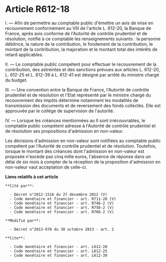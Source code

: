 # Article R612-18

I. ― Afin de permettre au comptable public d'émettre un avis de mise en recouvrement conformément au VIII de l'article L.
612-20, la Banque de France, après avis conforme de l'Autorité de contrôle prudentiel et de résolution, notifie à ce
comptable les renseignements suivants : la personne débitrice, la nature de la contribution, le fondement de la contribution,
le montant de la contribution, la majoration et le montant total des intérêts de retard applicables. 

II. ― Le comptable public compétent pour effectuer le recouvrement de la contribution, des astreintes et des sanctions
prévues aux articles L. 612-20, L. 612-25 et L. 612-39 à L. 612-41 est désigné par arrêté du ministre chargé du budget. 

III. ― Une convention entre la Banque de France, l'Autorité de contrôle prudentiel et de résolution et l'Etat représenté par
le ministre chargé du recouvrement des impôts détermine notamment les modalités de transmission des documents et de
reversement des fonds collectés. Elle est approuvée par le collège de supervision de l'autorité. 

IV. ― Lorsque les créances mentionnées au II sont irrécouvrables, le comptable public compétent adresse à l'Autorité de
contrôle prudentiel et de résolution ses propositions d'admission en non-valeur. 

Les décisions d'admission en non-valeur sont notifiées au comptable public compétent par l'Autorité de contrôle prudentiel et
de résolution. Toutefois, lorsque le montant des créances dont l'admission en non-valeur est proposée n'excède pas cinq mille
euros, l'absence de réponse dans un délai de six mois à compter de la réception de la proposition d'admission en non-valeur
vaut acceptation de celle-ci.

**Liens relatifs à cet article**

	**Cité par**:

	  - Décret n°2012-1516 du 27 décembre 2012 (V)
	  - Code monétaire et financier - art. R711-20 (V)
	  - Code monétaire et financier - art. R746-2 (V)
	  - Code monétaire et financier - art. R756-2 (V)
	  - Code monétaire et financier - art. R766-2 (V)

	**Modifié par**:

	  - Décret n°2013-978 du 30 octobre 2013 - art. 2

	**Cite**:

	  - Code monétaire et financier - art. L612-20
	  - Code monétaire et financier - art. L612-25
	  - Code monétaire et financier - art. L612-39
